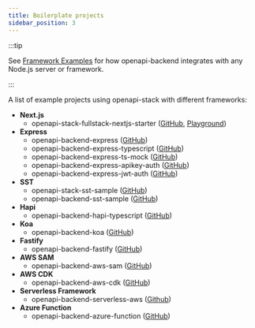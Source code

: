 ```yaml
---
title: Boilerplate projects
sidebar_position: 3
---
```


:::tip

See [Framework Examples](/docs/openapi-backend/examples/) for how openapi-backend integrates with any Node.js server or framework.

:::

A list of example projects using openapi-stack with different frameworks:

- **Next.js**
  - openapi-stack-fullstack-nextjs-starter ([GitHub](https://github.com/anttiviljami/docs-nextjs-starter), [Playground](https://stackblitz.com/fork/openapi-stack-nextjs-starter?file=public%2Fopenapi.yml&file=app%2Fpage.tsx&file=pages%2Fapi%2F%5Bopenapi%5D.ts))
- **Express**
  - openapi-backend-express ([GitHub](https://github.com/openapistack/openapi-backend/tree/main/examples/express))
  - openapi-backend-express-typescript ([GitHub](https://github.com/openapistack/openapi-backend/tree/main/examples/express-typescript))
  - openapi-backend-express-ts-mock ([GitHub](https://github.com/openapistack/openapi-backend/tree/main/examples/express-ts-mock))
  - openapi-backend-express-apikey-auth ([GitHub](https://github.com/openapistack/openapi-backend/tree/main/examples/express-apikey-auth))
  - openapi-backend-express-jwt-auth ([GitHub](https://github.com/openapistack/openapi-backend/tree/main/examples/express-jwt-auth))
- **SST** 
  - openapi-stack-sst-sample ([GitHub](https://github.com/anttiviljami/openapistack-sst-sample))
  - openapi-backend-sst-sample ([GitHub](https://github.com/openapistack/openapi-backend/tree/main/examples/aws-sst))
- **Hapi**
  - openapi-backend-hapi-typescript ([GitHub](https://github.com/openapistack/openapi-backend/tree/main/examples/hapi-typescript))
- **Koa**
  - openapi-backend-koa ([GitHub](https://github.com/openapistack/openapi-backend/tree/main/examples/koa))
- **Fastify**
  - openapi-backend-fastify ([GitHub](https://github.com/openapistack/openapi-backend/tree/main/examples/fastify))
- **AWS SAM**
  - openapi-backend-aws-sam ([GitHub](https://github.com/openapistack/openapi-backend/tree/main/examples/aws-sam))
- **AWS CDK**
  - openapi-backend-aws-cdk ([GitHub](https://github.com/openapistack/openapi-backend/tree/main/examples/aws-cdk))
- **Serverless Framework**
  - openapi-backend-serverless-aws ([Github](https://github.com/openapistack/openapi-backend/tree/main/examples/serverless-framework))
- **Azure Function**
  - openapi-backend-azure-function ([GitHub](https://github.com/openapistack/openapi-backend/tree/main/examples/azure-function))
